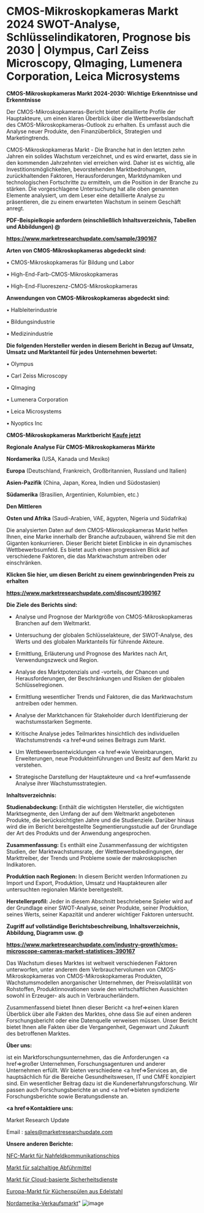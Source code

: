 # CMOS-Mikroskopkameras Markt 2024 SWOT-Analyse, Schlüsselindikatoren, Prognose bis 2030 | Olympus, Carl Zeiss Microscopy, QImaging, Lumenera Corporation, Leica Microsystems

<strong>CMOS-Mikroskopkameras Markt 2024-2030: Wichtige Erkenntnisse und Erkenntnisse</strong>

Der CMOS-Mikroskopkameras-Bericht bietet detaillierte Profile der Hauptakteure, um einen klaren Überblick über die Wettbewerbslandschaft des CMOS-Mikroskopkameras-Outlook zu erhalten. Es umfasst auch die Analyse neuer Produkte, den Finanzüberblick, Strategien und Marketingtrends.

CMOS-Mikroskopkameras Markt - Die Branche hat in den letzten zehn Jahren ein solides Wachstum verzeichnet, und es wird erwartet, dass sie in den kommenden Jahrzehnten viel erreichen wird. Daher ist es wichtig, alle Investitionsmöglichkeiten, bevorstehenden Marktbedrohungen, zurückhaltenden Faktoren, Herausforderungen, Marktdynamiken und technologischen Fortschritte zu ermitteln, um die Position in der Branche zu stärken. Die vorgeschlagene Untersuchung hat alle oben genannten Elemente analysiert, um dem Leser eine detaillierte Analyse zu präsentieren, die zu einem erwarteten Wachstum in seinem Geschäft anregt.



<strong><b>PDF-Beispielkopie anfordern (einschließlich Inhaltsverzeichnis, Tabellen und Abbildungen) @ </b></strong>

<strong><a href=https://www.marketresearchupdate.com/sample/390167>

<strong>https://www.marketresearchupdate.com/sample/390167</u></a></strong></strong>



<strong>Arten von CMOS-Mikroskopkameras abgedeckt sind:</strong>

• CMOS-Mikroskopkameras für Bildung und Labor

• High-End-Farb-CMOS-Mikroskopkameras

• High-End-Fluoreszenz-CMOS-Mikroskopkameras



<strong>Anwendungen von CMOS-Mikroskopkameras abgedeckt sind:</strong>

• Halbleiterindustrie

• Bildungsindustrie

• Medizinindustrie



<strong>Die folgenden Hersteller werden in diesem Bericht in Bezug auf Umsatz, Umsatz und Marktanteil für jedes Unternehmen bewertet:</strong>

• Olympus

• Carl Zeiss Microscopy

• QImaging

• Lumenera Corporation

• Leica Microsystems

• Nyoptics Inc



<strong>CMOS-Mikroskopkameras Marktbericht <a href=https://www.marketresearchupdate.com/buynow/390167>Kaufe jetzt</a></strong>



<strong>Regionale Analyse Für CMOS-Mikroskopkameras Märkte</strong>



<strong>Nordamerika</strong> (USA, Kanada und Mexiko)



<strong>Europa</strong> (Deutschland, Frankreich, Großbritannien, Russland und Italien)



<strong>Asien-Pazifik</strong> (China, Japan, Korea, Indien und Südostasien)



<strong>Südamerika</strong> (Brasilien, Argentinien, Kolumbien, etc.)



<strong>Den Mittleren</strong> 

<strong>Osten und Afrika</strong> (Saudi-Arabien, VAE, ägypten, Nigeria und Südafrika)

Die analysierten Daten auf dem CMOS-Mikroskopkameras Markt helfen Ihnen, eine Marke innerhalb der Branche aufzubauen, während Sie mit den Giganten konkurrieren. Dieser Bericht bietet Einblicke in ein dynamisches Wettbewerbsumfeld. Es bietet auch einen progressiven Blick auf verschiedene Faktoren, die das Marktwachstum antreiben oder einschränken.



<strong>Klicken Sie hier, um diesen Bericht zu einem gewinnbringenden Preis zu erhalten
</strong>

<strong><a href=https://www.marketresearchupdate.com/discount/390167>https://www.marketresearchupdate.com/discount/390167</b></u></strong></a>



<strong>Die Ziele des Berichts sind:</strong>

- Analyse und Prognose der Marktgröße von CMOS-Mikroskopkameras Branchen auf dem Weltmarkt.

- Untersuchung der globalen Schlüsselakteure, der SWOT-Analyse, des Werts und des globalen Marktanteils für führende Akteure.

- Ermittlung, Erläuterung und Prognose des Marktes nach Art, Verwendungszweck und Region.

- Analyse des Marktpotenzials und -vorteils, der Chancen und Herausforderungen, der Beschränkungen und Risiken der globalen Schlüsselregionen.

- Ermittlung wesentlicher Trends und Faktoren, die das Marktwachstum antreiben oder hemmen.

- Analyse der Marktchancen für Stakeholder durch Identifizierung der wachstumsstarken Segmente.

- Kritische Analyse jedes Teilmarktes hinsichtlich des individuellen Wachstumstrends <a href=>und</a> seines Beitrags zum Markt.

- Um Wettbewerbsentwicklungen <a href=>wie</a> Vereinbarungen, Erweiterungen, neue Produkteinführungen und Besitz auf dem Markt zu verstehen.

- Strategische Darstellung der Hauptakteure und <a href=>umfas</a>sende Analyse ihrer Wachstumsstrategien.



<strong>Inhaltsverzeichnis:</strong>



<strong>Studienabdeckung:</strong> Enthält die wichtigsten Hersteller, die wichtigsten Marktsegmente, den Umfang der auf dem Weltmarkt angebotenen Produkte, die berücksichtigten Jahre und die Studienziele. Darüber hinaus wird die im Bericht bereitgestellte Segmentierungsstudie auf der Grundlage der Art des Produkts und der Anwendung angesprochen.



<strong>Zusammenfassung:</strong> Es enthält eine Zusammenfassung der wichtigsten Studien, der Marktwachstumsrate, der Wettbewerbsbedingungen, der Markttreiber, der Trends und Probleme sowie der makroskopischen Indikatoren.



<strong>Produktion nach Regionen:</strong> In diesem Bericht werden Informationen zu Import und Export, Produktion, Umsatz und Hauptakteuren aller untersuchten regionalen Märkte bereitgestellt.



<strong>Herstellerprofil:</strong> Jeder in diesem Abschnitt beschriebene Spieler wird auf der Grundlage einer SWOT-Analyse, seiner Produkte, seiner Produktion, seines Werts, seiner Kapazität und anderer wichtiger Faktoren untersucht.



<strong><b>Zugriff auf vollständige Berichtsbeschreibung, Inhaltsverzeichnis, Abbildung, Diagramm usw. @ </b></strong>

<strong><a href=https://www.marketresearchupdate.com/industry-growth/cmos-microscope-cameras-market-statistices-390167>https://www.marketresearchupdate.com/industry-growth/cmos-microscope-cameras-market-statistices-390167</a></strong>

Das Wachstum dieses Marktes ist weltweit verschiedenen Faktoren unterworfen, unter anderem dem Verbrauchervolumen von CMOS-Mikroskopkameras von CMOS-Mikroskopkameras Produkten, Wachstumsmodellen anorganischer Unternehmen, der Preisvolatilität von Rohstoffen, Produktinnovationen sowie den wirtschaftlichen Aussichten sowohl in Erzeuger- als auch in Verbraucherländern.

Zusammenfassend bietet Ihnen dieser Bericht <a href=>einen</a> klaren Überblick über alle Fakten des Marktes, ohne dass Sie auf einen anderen Forschungsbericht oder eine Datenquelle verweisen müssen. Unser Bericht bietet Ihnen alle Fakten über die Vergangenheit, Gegenwart und Zukunft des betroffenen Marktes.



<strong>Über uns:</strong>

 ist ein Marktforschungsunternehmen, das die Anforderungen <a href=>großer</a> Unternehmen, Forschungsagenturen und anderer Unternehmen erfüllt. Wir bieten verschiedene <a href=>Services</a> an, die hauptsächlich für die Bereiche Gesundheitswesen, IT und CMFE konzipiert sind. Ein wesentlicher Beitrag dazu ist die Kundenerfahrungsforschung. Wir passen auch Forschungsberichte an und <a href=>bieten</a> syndizierte Forschungsberichte sowie Beratungsdienste an.



<strong><a href=>Kontaktiere uns:</a></strong>

Market Research Update

Email : sales@marketresearchupdate.com



<strong>Unsere anderen Berichte:</strong>

<a href=https://www.linkedin.com/pulse/near-field-communication-chips-nfc-market-size>NFC-Markt für Nahfeldkommunikationschips</a>

<a href=https://www.linkedin.com/pulse/saline-laxative-market-size-emerging-trends>Markt für salzhaltige Abführmittel</a>

<a href=https://www.linkedin.com/pulse/cloud-based-security-services-market-report-2023-top-company>Markt für Cloud-basierte Sicherheitsdienste</a>

<a href=https://www.linkedin.com/pulse/europe-stainless-steel-kitchen-sinks-market-2023>Europa-Markt für Küchenspülen aus Edelstahl</a>

<a href=https://www.linkedin.com/pulse/north-america-vendingmarket-see-massive-growth-2030-top>Nordamerika-Verkaufsmarkt</a>"
![image](https://github.com/Gayatrikarjule/Market-Analysis-361/assets/97346546/f54cc517-09ad-41da-b7fa-e179d00d6b92)
